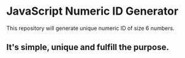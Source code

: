 # JavaScript Numeric ID Generator
This repository will generate unique numeric ID of size 6 numbers.

## It's simple, unique and fulfill the purpose.
